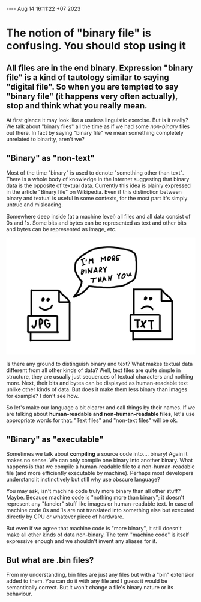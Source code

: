 ---- Aug 14 16:11:22 +07 2023
# The notion of "binary file" is confusing. You should stop using it

## All files are in the end binary. Expression "binary file" is a kind of tautology similar to saying "digital file". So when you are tempted to say "binary file" (it happens very often actually), stop and think what you really mean.

At first glance it may look like a useless linguistic exercise. But is it really? We talk about "binary files" all the time as if we had some *non-binary* files out there. In fact by saying "binary file" we mean something completely unrelated to binarity, aren't we?

## "Binary" as "non-text"

Most of the time "binary" is used to denote "something other than text". There is a whole body of knowledge in the Internet suggesting that binary data is the opposite of textual data. Currently this idea is plainly expressed in the article "Binary file" on Wikipedia. Even if this distinction between binary and textual is useful in some contexts, for the most part it's simply untrue and misleading.

Somewhere deep inside (at a machine level) all files and all data consist of 0s and 1s. Some bits and bytes can be represented as text and other bits and bytes can be represented as image, etc.

![alt text](assets/binary/binary1.jpg "Title")

Is there any ground to distinguish binary and text? What makes textual data different from all other kinds of data? Well, text files are quite simple in structure, they are usually just sequences of textual characters and nothing more. Next, their bits and bytes can be displayed as human-readable text unlike other kinds of data. But does it make them less binary than images for example? I don't see how.

So let's make our language a bit clearer and call things by their names. If we are talking about __human-readable and non-human-readable files__, let's use appropriate words for that. "Text files" and "non-text files" will be ok.

## "Binary" as "executable"

Sometimes we talk about __compiling__ a source code into.... binary! Again it makes no sense. We can only compile one binary into another binary. What happens is that we compile a human-readable file to a non-human-readable file (and more efficiently executable by machine). Perhaps most developers understand it instinctively but still why use obscure language?

You may ask, isn't machine code truly more binary than all other stuff? Maybe. Because machine code is "nothing more than binary"; it doesn't represent any "fancier" stuff like images or human-readable text. In case of machine code 0s and 1s are not translated into something else but executed directly by CPU or whatever piece of hardware.

But even if we agree that machine code is "more binary", it still doesn't make all other kinds of data non-binary. The term "machine code" is itself expressive enough and we shouldn't invent any aliases for it.

## But what are __.bin__ files?

From my understanding, bin files are just any files but with a "bin" extension added to them. You can do it with any file and I guess it would be semantically correct. But it won't change a file's binary nature or its behaviour.

